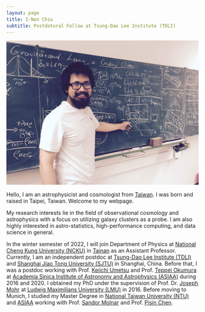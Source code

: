 ```yaml
---
layout: page
title: I-Non Chiu
subtitle: Postdotoral Fellow at Tsung-Dao Lee Institute (TDLI)
---
```


![](/assets/img/me1.jpeg "Picture of I-Non Chiu taken at University Observatory Munich in 2016.")

Hello, I am an astrophysicist and cosmologist from [Taiwan][taiwan].
I was born and raised in Taipei, Taiwan.
Welcome to my webpage.

My research interests lie in the field of observational cosmology and astrophysics with a focus on utilizing galaxy clusters as a probe.
I am also highly interested in astro-statistics, high-performance computing, and data science in general.

In the winter semester of 2022, I will join Department of Physics at [National Cheng Kung University (NCKU)][ncku] in [Tainan][tainan] as an Assistant Professor.
Currently, I am an independent postdoc at [Tsung-Dao Lee Institute (TDLI)][tdli] and [Shanghai Jiao Tong University (SJTU)][sjtu] in Shanghai, China.
Before that, I was a postdoc working with Prof. [Keiichi Umetsu][keiichi] and Prof. [Teppei Okumura][teipei]
at [Academia Sinica Institute of Astronomy and Astrophysics (ASIAA)][asiaa] during 2016 and 2020.
I obtained my PhD under the supervision of Prof. Dr. [Joseph Mohr][mohr] at [Ludwig Maximilians University (LMU)][lmu] in 2016.
Before moving to Munich, I studied my Master Degree in [National Taiwan University (NTU)][ntu] and [ASIAA][asiaa] working with
Prof. [Sandor Molnar][sandor] and Prof. [Pisin Chen][pisin].

[taiwan]:https://en.wikipedia.org/wiki/Taiwan
[tainan]:https://en.wikipedia.org/wiki/Tainan
[keiichi]:http://idv.sinica.edu.tw/keiichi/index.php
[teipei]:http://idv.sinica.edu.tw/teppei/
[mohr]:https://www.imprs-astro.mpg.de/content/prof-dr-joseph-mohr
[sandor]:https://www.asiaa.sinica.edu.tw/people/cv.php?i=sandor
[pisin]:https://lecospa.ntu.edu.tw/person/pisin-chen/

[ncku]:https://www.phys.ncku.edu.tw/en/
[tdli]:https://tdli.sjtu.edu.cn/
[sjtu]:http://astro.sjtu.edu.cn/en/home
[asiaa]:https://www.asiaa.sinica.edu.tw/
[lmu]:https://www.uni-muenchen.de/index.html
[ntu]:http://www.ntu.edu.tw/english/index.html

[cv]:res.pdf


